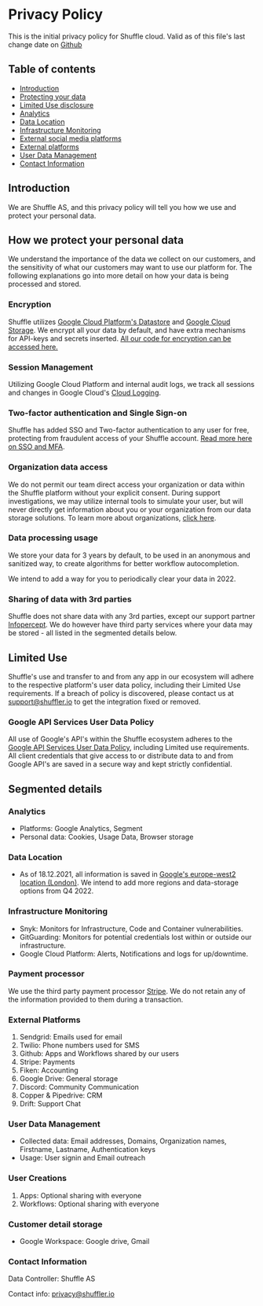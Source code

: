# Privacy Policy
This is the initial privacy policy for Shuffle cloud. Valid as of this file's last change date on [Github](https://github.com/frikky/shuffle-docs/blob/master/docs/privacy_policy.md)

## Table of contents
* [Introduction](#introduction)
* [Protecting your data](#how_we_protect_your_personal_data)
* [Limited Use disclosure](#limited_use)
* [Analytics](#analytics)
* [Data Location](#data_location)
* [Infrastructure Monitoring](#infrastructure_monitoring)
* [External social media platforms](#external_social_media_platforms)
* [External platforms](#external_platforms)
* [User Data Management](#user_data_management)
* [Contact Information](#contact_information)

## Introduction
We are Shuffle AS, and this privacy policy will tell you how we use and protect your personal data.

## How we protect your personal data
We understand the importance of the data we collect on our customers, and the sensitivity of what our customers may want to use our platform for. The following explanations go into more detail on how your data is being processed and stored.  

### Encryption
Shuffle utilizes [Google Cloud Platform's Datastore](https://cloud.google.com/datastore/docs/concepts/encryption-at-rest) and [Google Cloud Storage](https://cloud.google.com/storage). We encrypt all your data by default, and have extra mechanisms for API-keys and secrets inserted. [All our code for encryption can be accessed here.](https://github.com/Shuffle/shuffle-shared)

### Session Management
Utilizing Google Cloud Platform and internal audit logs, we track all sessions and changes in Google Cloud's [Cloud Logging](https://cloud.google.com/logging). 

### Two-factor authentication and Single Sign-on
Shuffle has added SSO and Two-factor authentication to any user for free, protecting from fraudulent access of your Shuffle account. [Read more here on SSO and MFA](https://shuffler.io/docs/extensions#single_signon_sso).

### Organization data access
We do not permit our team direct access your organization or data within the Shuffle platform without your explicit consent. During support investigations, we may utilize internal tools to simulate your user, but will never directly get information about you or your organization from our data storage solutions. To learn more about organizations, [click here](https://shuffler.io/docs/organizations). 

### Data processing usage 
We store your data for 3 years by default, to be used in an anonymous and sanitized way, to create algorithms for better workflow autocompletion.

We intend to add a way for you to periodically clear your data in 2022.

### Sharing of data with 3rd parties
Shuffle does not share data with any 3rd parties, except our support partner [Infopercept](https://infopercept.com/). We do however have third party services where your data may be stored - all listed in the segmented details below.

## Limited Use 
Shuffle's use and transfer to and from any app in our ecosystem will adhere to the respective platform's user data policy, including their Limited Use requirements. If a breach of policy is discovered, please contact us at [support@shuffler.io](mailto:support@shuffler.io) to get the integration fixed or removed.

### Google API Services User Data Policy
All use of Google's API's within the Shuffle ecosystem adheres to the [Google API Services User Data Policy](https://developers.google.com/terms/api-services-user-data-policy#additional_requirements_for_specific_api_scopes), including Limited use requirements. All client credentials that give access to or distribute data to and from Google API's are saved in a secure way and kept strictly confidential.  

## Segmented details 
### Analytics
* Platforms: Google Analytics, Segment
* Personal data: Cookies, Usage Data, Browser storage

### Data Location
* As of 18.12.2021, all information is saved in [Google's europe-west2 location (London)](https://cloud.google.com/compute/docs/regions-zones). We intend to add more regions and data-storage options from Q4 2022.

### Infrastructure Monitoring
* Snyk: Monitors for Infrastructure, Code and Container vulnerabilities.
* GitGuarding: Monitors for potential credentials lost within or outside our infrastructure.
* Google Cloud Platform: Alerts, Notifications and logs for up/downtime. 

### Payment processor
We use the third party payment processor [Stripe](https://stripe.com/us/privacy). We do not retain any of the information provided to them during a transaction.

### External Platforms 
1. Sendgrid: Emails used for email 
2. Twilio: Phone numbers used for SMS
3. Github: Apps and Workflows shared by our users
4. Stripe: Payments
5. Fiken: Accounting 
6. Google Drive: General storage
7. Discord: Community Communication
8. Copper & Pipedrive: CRM
9. Drift: Support Chat

### User Data Management
* Collected data: Email addresses, Domains, Organization names, Firstname, Lastname, Authentication keys
* Usage: User signin and Email outreach 

### User Creations 
1. Apps: Optional sharing with everyone
2. Workflows: Optional sharing with everyone

### Customer detail storage
* Google Workspace: Google drive, Gmail

### Contact Information
Data Controller: Shuffle AS

Contact info: [privacy@shuffler.io](mailto:privacy@shuffler.io)
